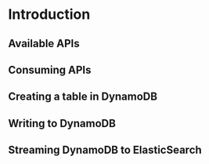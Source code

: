 # Introduction

## Available APIs

## Consuming APIs 

## Creating a table in DynamoDB

## Writing to DynamoDB

## Streaming DynamoDB to ElasticSearch



